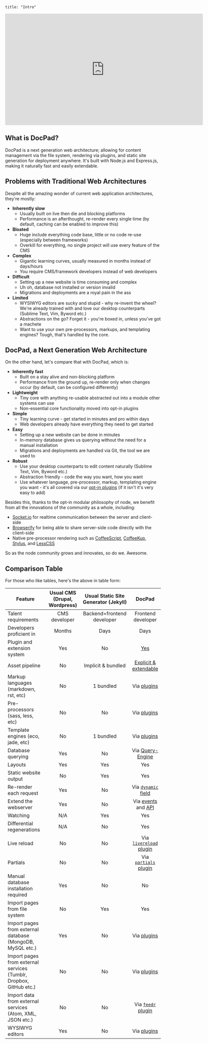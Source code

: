 ```
title: "Intro"
```
<iframe width="640" height="360" src="http://www.youtube.com/embed/hvQCXDWh7Wg?list=PLYVl5EnzwqsQs0tBLO6ug6WbqAbrpVbNf" frameborder="0" allowfullscreen></iframe>

## What is DocPad?

DocPad is a next generation web architecture; allowing for content management via the file system, rendering via plugins, and static site generation for deployment anywhere. It's built with Node.js and Express.js, making it naturally fast and easily extendable.


## Problems with Traditional Web Architectures

Despite all the amazing wonder of current web application architectures, they're mostly:

- **Inherently slow**
	- Usually built on live then die and blocking platforms
	- Performance is an afterthought, re-render every single time (by default, caching can be enabled to improve this)
- **Bloated**
	- Huge include everything code base, little or no code re-use (especially between frameworks)
	- Overkill for everything, no single project will use every feature of the CMS
- **Complex**
	- Gigantic learning curves, usually measured in months instead of days/hours
	- You require CMS/framework developers instead of web developers
- **Difficult**
	- Setting up a new website is time consuming and complex
	- Uh oh, database not installed or version invalid
	- Migrations and deployments are a royal pain in the ass
- **Limited**
	- WYSIWYG editors are sucky and stupid - why re-invent the wheel? We're already trained with and love our desktop counterparts (Sublime Text, Vim, Byword etc.)
	- Abstractions on the go? Forget it - you're boxed in, unless you've got a machete
	- Want to use your own pre-processors, markups, and templating engines? Tough, that's handled by the core.


## DocPad, a Next Generation Web Architecture

On the other hand, let's compare that with DocPad, which is:

- **Inherently fast**
	- Built on a stay alive and non-blocking platform
	- Performance from the ground up, re-render only when changes occur (by default, can be configured differently)
- **Lightweight**
	- Tiny core with anything re-usable abstracted out into a module other systems can use
	- Non-essential core functionality moved into opt-in plugins
- **Simple**
	- Tiny learning curve - get started in minutes and pro within days
	- Web developers already have everything they need to get started
- **Easy**
	- Setting up a new website can be done in minutes
	- In-memory database gives us querying without the need for a manual installation
	- Migrations and deployments are handled via Git, the tool we are used to
- **Robust**
	- Use your desktop counterparts to edit content naturally (Sublime Text, Vim, Byword etc.)
	- Abstraction friendly - code the way you want, how you want
	- Use whatever language, pre-processor, markup, templating engine you want - it's all covered via our [opt-in plugins](/docpad/plugins) (if it isn't it's very easy to add)

Besides this, thanks to the opt-in modular philosophy of node, we benefit from all the innovations of the community as a whole, including:

- [Socket.io](http://socket.io/) for realtime communication between the server and client-side
- [Browserify](https://github.com/substack/node-browserify) for being able to share server-side code directly with the client-side
- Native pre-processor rendering such as [CoffeeScript](http://coffeescript.org/), [CoffeeKup](http://coffeekup.org/), [Stylus](http://learnboost.github.com/stylus/), and [LessCSS](http://lesscss.org/)

So as the node community grows and innovates, so do we. Awesome.


## Comparison Table

For those who like tables, here's the above in table form:

| Feature | Usual CMS (Drupal, Wordpress) | Usual Static Site Generator (Jekyll) | DocPad  |
|  ----- |  :-----: |  :-----: |  :-----: |
| Talent requirements  |  CMS developer  |  Backend+frontend developer  |  Frontend developer  |
| Developers proficient in  |  Months  |  Days  |  Days  |
| Plugin and extension system  |  Yes  |  No  |  [Yes](/docpad/extend) |
| Asset pipeline |  No  |  Implicit & bundled  |  [Explicit & extendable](/docpad/overview#the-documents-directory)  |
| Markup languages (markdown, rst, etc) |  No  |  1 bundled  |  Via [plugins](/docpad/plugins#renderers)  |
| Pre-processors (sass, less, etc)  |  No  |  No  |  Via [plugins](/docpad/plugins#renderers)  |
| Template engines (eco, jade, etc)  |  No  |  1 bundled  |  Via [plugins](/docpad/plugins#renderers)  |
| Database querying  |  Yes  |  No  |  Via [Query-Engine](https://github.com/bevry/query-engine/wiki/Using) |
| Layouts |  Yes  |  Yes  |  Yes  |
| Static website output |  No  |  Yes  |  Yes  |
| Re-render each request |  Yes  |  No  |  Via [`dynamic` field](/docpad/meta-data#dynamic)  |
| Extend the webserver  |  Yes  |  No  |  Via [events](/docpad/events#serverextend) and [API](/docpad/api)  |
| Watching  |  N/A  |  Yes  |  Yes  |
| Differential regenerations  |  N/A  |  No  |  Yes  |
| Live reload  |  No  |  No  |  Via [`livereload` plugin](/plugin/livereload/)  |
| Partials  |  No  |  No  |  Via [`partials` plugin](/plugin/partials/)  |
| Manual database installation required  |  Yes  |  No  |  No  |
| Import pages from file system  |  No  |  Yes  |  Yes   |
| Import pages from external database (MongoDB, MySQL etc.)  |  Yes  |  No  |  Via [plugins](/docpad/plugins#admin-interfaces)  |
| Import pages from external services (Tumblr, Dropbox, GitHub etc.)  |  No  |  No  |  Via [plugins](/docpad/plugins#admin-interfaces)  |
| Import data from external services (Atom, XML, JSON etc.)  |  No  |  No  |  Via [`feedr` plugin](/plugin/feedr/)  |
| WYSIWYG editors  |  Yes  |  No  |  Via [plugins](/docpad/plugins#admin-interfaces)  |
